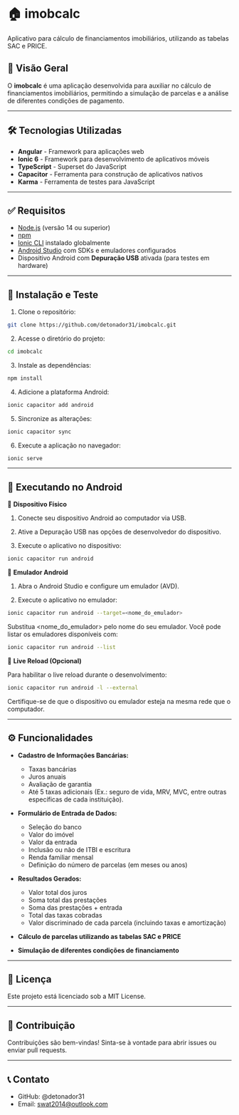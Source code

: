 # 🏠 imobcalc

Aplicativo para cálculo de financiamentos imobiliários, utilizando as tabelas SAC e PRICE.

## 🧠 Visão Geral

O **imobcalc** é uma aplicação desenvolvida para auxiliar no cálculo de financiamentos imobiliários, permitindo a simulação de parcelas e a análise de diferentes condições de pagamento.

---

## 🛠️ Tecnologias Utilizadas

- **Angular** - Framework para aplicações web
- **Ionic 6** - Framework para desenvolvimento de aplicativos móveis
- **TypeScript** - Superset do JavaScript
- **Capacitor** - Ferramenta para construção de aplicativos nativos
- **Karma** - Ferramenta de testes para JavaScript

---

## ✅ Requisitos

- [Node.js](https://nodejs.org/) (versão 14 ou superior)
- [npm](https://www.npmjs.com/)
- [Ionic CLI](https://ionicframework.com/docs/cli) instalado globalmente
- [Android Studio](https://developer.android.com/studio) com SDKs e emuladores configurados
- Dispositivo Android com **Depuração USB** ativada (para testes em hardware)

---

## 🚀 Instalação e Teste

1. Clone o repositório:

  ```bash
  git clone https://github.com/detonador31/imobcalc.git
  ```
   
2. Acesse o diretório do projeto:
  ```bash
  cd imobcalc
  ```

3. Instale as dependências:
  ```bash
  npm install
  ```
4. Adicione a plataforma Android:
  ```bash
  ionic capacitor add android
   ```

5. Sincronize as alterações:
  ```bash
  ionic capacitor sync
   ```

6. Execute a aplicação no navegador:
  ```bash
  ionic serve
   ```

---

## 📱 Executando no Android

🔌 **Dispositivo Físico**

1. Conecte seu dispositivo Android ao computador via USB.

2. Ative a Depuração USB nas opções de desenvolvedor do dispositivo.

3. Execute o aplicativo no dispositivo:
  ```bash
  ionic capacitor run android
   ```

📱 **Emulador Android**

1. Abra o Android Studio e configure um emulador (AVD).

2. Execute o aplicativo no emulador:
  ```bash
  ionic capacitor run android --target=<nome_do_emulador>
   ```

  Substitua <nome_do_emulador> pelo nome do seu emulador. Você pode listar os emuladores disponíveis com:
  ```bash
  ionic capacitor run android --list
   ```

🔄 **Live Reload (Opcional)**

Para habilitar o live reload durante o desenvolvimento:
  ```bash
  ionic capacitor run android -l --external
  ```
Certifique-se de que o dispositivo ou emulador esteja na mesma rede que o computador.

---

## ⚙️ Funcionalidades

- **Cadastro de Informações Bancárias:**
  - Taxas bancárias
  - Juros anuais
  - Avaliação de garantia
  - Até 5 taxas adicionais (Ex.: seguro de vida, MRV, MVC, entre outras específicas de cada instituição).

- **Formulário de Entrada de Dados:**
  - Seleção do banco
  - Valor do imóvel
  - Valor da entrada
  - Inclusão ou não de ITBI e escritura
  - Renda familiar mensal
  - Definição do número de parcelas (em meses ou anos)

- **Resultados Gerados:**
  - Valor total dos juros
  - Soma total das prestações
  - Soma das prestações + entrada
  - Total das taxas cobradas
  - Valor discriminado de cada parcela (incluindo taxas e amortização)

- **Cálculo de parcelas utilizando as tabelas SAC e PRICE**

- **Simulação de diferentes condições de financiamento**

---

## 📄 Licença
Este projeto está licenciado sob a MIT License.

---

## 🤝 Contribuição
Contribuições são bem-vindas! Sinta-se à vontade para abrir issues ou enviar pull requests.

---

## 📞 Contato

- GitHub: @detonador31
- Email: swat2014@outlook.com
